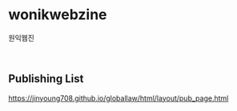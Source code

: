 # wonikwebzine
원익웹진

<br>

## Publishing List
https://jinyoung708.github.io/globallaw/html/layout/pub_page.html
